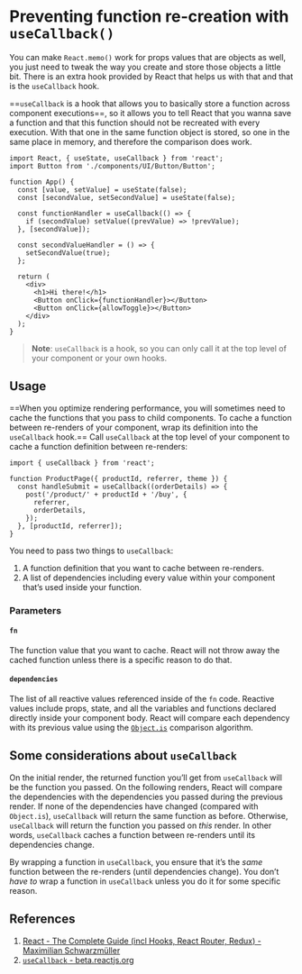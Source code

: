 # Preventing function re-creation with `useCallback()`

You can make `React.memo()` work for props values that are objects as well, you just need to tweak the way you create and store those objects a little bit. There is an extra hook provided by React that helps us with that and that is the `useCallback` hook.

==`useCallback` is a hook that allows you to basically store a function across component executions==, so it allows you to tell React that you wanna save a function and that this function should not be recreated with every execution. With that one in the same function object is stored, so one in the same place in memory, and therefore the comparison does work.

```react
import React, { useState, useCallback } from 'react';
import Button from './components/UI/Button/Button';

function App() {
  const [value, setValue] = useState(false);
  const [secondValue, setSecondValue] = useState(false);

  const functionHandler = useCallback(() => {
    if (secondValue) setValue((prevValue) => !prevValue);
  }, [secondValue]);
    
  const secondValueHandler = () => {
    setSecondValue(true);
  };
 
  return (
    <div>
      <h1>Hi there!</h1>
      <Button onClick={functionHandler}></Button>
      <Button onClick={allowToggle}></Button>
    </div>
  );
}
```

> **Note**: `useCallback` is a hook, so you can only call it at the top level of your component or your own hooks.

## Usage

==When you optimize rendering performance, you will sometimes need to cache the functions that you pass to child components. To cache a function between re-renders of your component, wrap its definition into the `useCallback` hook.== Call `useCallback` at the top level of your component to cache a function definition between re-renders:

```react
import { useCallback } from 'react';

function ProductPage({ productId, referrer, theme }) {
  const handleSubmit = useCallback((orderDetails) => {
    post('/product/' + productId + '/buy', {
      referrer,
      orderDetails,
    });
  }, [productId, referrer]);
}
```

You need to pass two things to `useCallback`:

1. A function definition that you want to cache between re-renders.
2. A list of dependencies including every value within your component that’s used inside your function.

### Parameters

#### `fn`

The function value that you want to cache. React will not throw away the cached function unless there is a specific reason to do that.

#### `dependencies`

The list of all reactive values referenced inside of the `fn` code. Reactive values include props, state, and all the variables and functions declared directly inside your component body. React will compare each dependency with its previous value using the [`Object.is`](https://developer.mozilla.org/en-US/docs/Web/JavaScript/Reference/Global_Objects/Object/is) comparison algorithm.

## Some considerations about `useCallback`

On the initial render, the returned function you’ll get from `useCallback` will be the function you passed. On the following renders, React will compare the dependencies with the dependencies you passed during the previous render. If none of the dependencies have changed (compared with `Object.is`), `useCallback` will return the same function as before. Otherwise, `useCallback` will return the function you passed on *this* render. In other words, `useCallback` caches a function between re-renders until its dependencies change.

By wrapping a function in `useCallback`, you ensure that it’s the _same_ function between the re-renders (until dependencies change). You don’t *have to* wrap a function in `useCallback` unless you do it for some specific reason.

## References

1. [React - The Complete Guide (incl Hooks, React Router, Redux) - Maximilian Schwarzmüller](https://www.udemy.com/course/react-the-complete-guide-incl-redux/)
2. [`useCallback` - beta.reactjs.org](https://beta.reactjs.org/reference/react/useCallback)